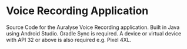 
# Voice Recording Application

Source Code for the Auralyse Voice Recording application. Built in Java using Android Studio. Gradle Sync is required. A device or virtual device with API 32 or above is also required e.g. Pixel 4XL. 

